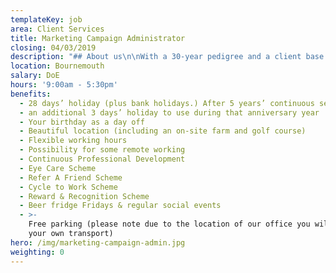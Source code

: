 ```yaml
---
templateKey: job
area: Client Services
title: Marketing Campaign Administrator
closing: 04/03/2019
description: "## About us\n\nWith a 30-year pedigree and a client base to be hugely proud of, RLA is a full-service advertising and marketing communications agency based in a beautiful converted barn in Bournemouth. You’ll have the best of both worlds as you’ll be based in a stunning, relaxed countryside location, but be just a 20-minute drive to Dorset’s finest beaches!\n\n## The Role\n\nWe’re looking for a Marketing Campaign Administrator to run the day to day delivery of its predictive marketing across the VW group of brands (VW, Audi, Skoda, Seat, VW Commercial vehicles). \r\n\nReporting into the team of Account Managers there are four parts to this role:\r\n\n* The management of campaign delivery which involves reviewing data requests, compiling and sending out communications across Text, Email and DM, via automated systems.\n* Campaign led, helping set up and create campaigns across Text, Email and DM, testing the campaigns and delivering them to the set audience.\n* Liaising with studio to create templates, writing briefs and reviewing and proofing work.\n* Reporting on response rates and feeding back details re gone away/opt out and bounce.\n\n\n\n## About You\n\nAll the necessary training will be given on the systems needed to fulfil these tasks, but you will need:\n\n* Good problem-solving skills – Being able to spot issues and talk to the relevant people to solve them.\n* Good writing and communication skills - Being able to respond to a query and clearly articulate the problem and solution both within the agency and with the client.\n* Intermediate/Competent Excel skills – Being able to track and interpret multiple lines of information and compile that information into an easy to use format.\n* Time and project management – Being able to juggle several contacts and tasks simultaneously, prioritising the most urgent and keeping track of what needs to be done that day, ensuring that things are checked off.\n* Attention to detail – Making sure that what you do has been checked thoroughly and it’s correct before passing it on."
location: Bournemouth
salary: DoE
hours: '9:00am - 5:30pm'
benefits:
  - 28 days’ holiday (plus bank holidays.) After 5 years’ continuous service
  - an additional 3 days’ holiday to use during that anniversary year
  - Your birthday as a day off
  - Beautiful location (including an on-site farm and golf course)
  - Flexible working hours
  - Possibility for some remote working
  - Continuous Professional Development
  - Eye Care Scheme
  - Refer A Friend Scheme
  - Cycle to Work Scheme
  - Reward & Recognition Scheme
  - Beer fridge Fridays & regular social events
  - >-
    Free parking (please note due to the location of our office you will need
    your own transport)
hero: /img/marketing-campaign-admin.jpg
weighting: 0
---
```


